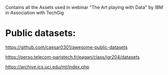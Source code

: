 Contains all the Assets used in webinar "The Art playing with Data" by IBM in Association with TechGig

# Public datasets:

https://github.com/caesar0301/awesome-public-datasets

https://perso.telecom-paristech.fr/eagan/class/igr204/datasets

https://archive.ics.uci.edu/ml/index.php
